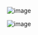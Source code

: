 ![image](https://github.com/msiseci/JavascriptProjects/assets/88633707/af549ec6-3236-4cd1-b048-e214439a39c4)

![image](https://github.com/msiseci/JavascriptProjects/assets/88633707/a872857c-a110-45d4-b1b8-a23ea2476fc6)
